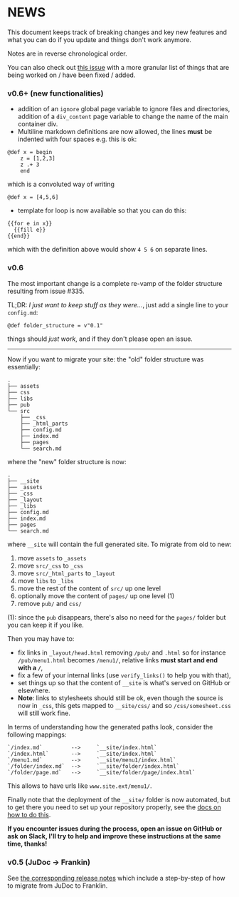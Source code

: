 # NEWS

This document keeps track of breaking changes and key new features and what you can do if you update and things don't work anymore.

Notes are in reverse chronological order.

You can also check out [this issue](https://github.com/tlienart/Franklin.jl/issues/323) with a more granular list of things that are being worked on / have been fixed / added.

### v0.6+ (new functionalities)

* addition of an `ignore` global page variable to ignore files and directories, addition of a `div_content` page variable to change the name of the main container div.
* Multiline markdown definitions are now allowed, the lines **must** be indented with four spaces e.g. this is ok:

```
@def x = begin
    z = [1,2,3]
    z .+ 3
    end
```

which is a convoluted way of writing

```
@def x = [4,5,6]
```

* template for loop is now available so that you can do this:

```
{{for e in x}}
  {{fill e}}
{{end}}
```

which with the definition above would show `4 5 6` on separate lines.

### v0.6

The most important change is a complete re-vamp of the folder structure resulting from issue #335.

TL;DR: _I just want to keep stuff as they were..._, just add a single line to your `config.md`:

```markdown
@def folder_structure = v"0.1"
```

things should _just work_, and if they don't please open an issue.

---

Now if you want to migrate your site: the "old" folder structure was essentially:

```
.
├── assets
├── css
├── libs
├── pub
└── src
    ├── _css
    ├── _html_parts
    ├── config.md
    ├── index.md
    ├── pages
    └── search.md
```

where the "new" folder structure is now:

```
.
├── __site
├── _assets
├── _css
├── _layout
├── _libs
├── config.md
├── index.md
├── pages
└── search.md
```

where `__site` will contain the full generated site. To migrate from old to new:

1. move `assets` to `_assets`
1. move `src/_css` to `_css`
1. move `src/_html_parts` to `_layout`
1. move `libs` to `_libs`
1. move the rest of the content of `src/` up one level
1. optionally move the content of `pages/` up one level (1)
1. remove `pub/` and `css/`

(1): since the `pub` disappears, there's also no need for the `pages/` folder but you can keep it if you like.

Then you may have to:

- fix links in `_layout/head.html` removing `/pub/` and `.html` so for instance `/pub/menu1.html` becomes `/menu1/`, relative links **must start and end with a `/`**,
- fix a few of your internal links (use `verify_links()` to help you with that),
- set things up so that the content of  `__site` is what's served on GitHub or elsewhere.
- **Note**: links to stylesheets should still be ok, even though the source is now in `_css`, this gets mapped to `__site/css/` and so `/css/somesheet.css` will still work fine.

In terms of understanding how the generated paths look, consider the following mappings:

```
`/index.md`         -->     `__site/index.html`
`/index.html`       -->     `__site/index.html`
`/menu1.md`         -->     `__site/menu1/index.html`
`/folder/index.md`  -->     `__site/folder/index.html`
`/folder/page.md`   -->     `__site/folder/page/index.html`
```

This allows to have urls like `www.site.ext/menu1/`.

Finally note that the deployment of the `__site/` folder is now automated, but to get there you need to set up your repository properly, see the [docs on how to do this](https://franklinjl.org/workflow/deploy/).

**If you encounter issues during the process, open an issue on  GitHub or ask on Slack, I'll try to help and improve these instructions at the same time, thanks!**

### v0.5 (JuDoc -> Frankin)

See [the corresponding release notes](https://github.com/tlienart/Franklin.jl/releases/tag/v0.5.0) which include a step-by-step of how to migrate from JuDoc to Franklin.
